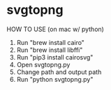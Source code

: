 # svgtopng

HOW TO USE (on mac w/ python)

1. Run "brew install cairo"
2. Run "brew install libffi"
3. Run "pip3 install cairosvg"
4. Open svgtopng.py
5. Change path and output path
6. Run "python svgtopng.py"
